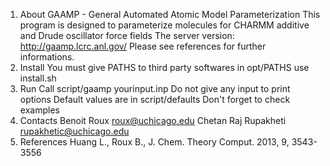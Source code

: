 1) About
	GAAMP - General Automated Atomic Model Parameterization
      	This program is designed to parameterize molecules for 
	CHARMM additive and Drude oscillator force fields
	The server version: http://gaamp.lcrc.anl.gov/
	Please see references for further informations.
2) Install
	You must give PATHS to third party softwares in opt/PATHS
        use install.sh  
3) Run
	Call script/gaamp yourinput.inp
	Do not give any input to print options
	Default values are in script/defaults
        Don't forget to check examples
4) Contacts
	Benoit Roux 	roux@uchicago.edu
	Chetan Raj Rupakheti	rupakhetic@uchicago.edu
5) References
	Huang L., Roux B., J. Chem. Theory Comput. 2013, 9, 3543-3556

